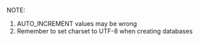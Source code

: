 NOTE:
1. AUTO\_INCREMENT values may be wrong
2. Remember to set charset to UTF-8 when creating databases

